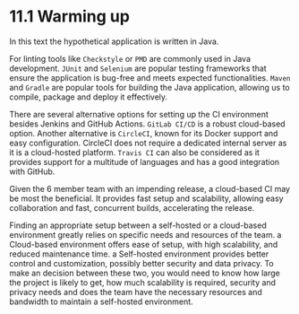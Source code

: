 # 11.1 Warming up
In this text the hypothetical application is written in Java.

For linting tools like `Checkstyle` or `PMD` are commonly used in Java development. `JUnit` and `Selenium` are popular testing frameworks that ensure the application is bug-free and meets expected functionalities. `Maven` and `Gradle` are popular tools for building the Java application, allowing us to compile, package and deploy it effectively.

There are several alternative options for setting up the CI environment besides Jenkins and GitHub Actions. `GitLab CI/CD` is a robust cloud-based option. Another alternative is `CircleCI`, known for its Docker support and easy configuration. CircleCI does not require a dedicated internal server as it is a cloud-hosted platform. `Travis CI` can also be considered as it provides support for a multitude of languages and has a good integration with GitHub.

Given the 6 member team with an impending release, a cloud-based CI may be most the beneficial. It provides fast setup and scalability, allowing easy collaboration and fast, concurrent builds, accelerating the release.

Finding an appropriate setup between a self-hosted or a cloud-based environment greatly relies on specific needs and resources of the team. a Cloud-based environment offers ease of setup, with high scalability, and reduced maintenance time. a Self-hosted environment provides better control and customization, possibly better security and data privacy.
To make an decision between these two, you would need to know how large the project is likely to get, how much scalability is required, security and privacy needs and does the team have the necessary resources and bandwidth to maintain a self-hosted environment.
